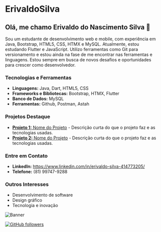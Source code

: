 # ErivaldoSilva

## Olá, me chamo Erivaldo do Nascimento Silva 👋

Sou um estudante de desenvolvimento web e mobile, com experiência em Java, Bootstrap, HTML5, CSS, HTMX e MySQL. Atualmente, estou estudando Flutter e JavaScript. Utilizo ferramentas como Git para versionamento e estou ainda na fase de me encontrar nas ferramentas e linguagens. Estou sempre em busca de novos desafios e oportunidades para crescer como desenvolvedor.

### Tecnologias e Ferramentas

- **Linguagens:** Java, Dart, HTML5, CSS
- **Frameworks e Bibliotecas:** Bootstrap, HTMX, Flutter
- **Banco de Dados:** MySQL
- **Ferramentas:** Github, Postman, Astah

### Projetos Destaque

- [**Projeto 1:** Nome do Projeto](link-do-repositorio) - Descrição curta do que o projeto faz e as tecnologias usadas.
- [**Projeto 2:** Nome do Projeto](link-do-repositorio) - Descrição curta do que o projeto faz e as tecnologias usadas.
### Entre em Contato

- **LinkedIn:** https://www.linkedin.com/in/erivaldo-silva-414773205/
- **Telefone:** (81) 99747-9288

### Outros Interesses

- Desenvolvimento de software
- Design gráfico
- Tecnologia e inovação

![Banner](link-para-imagem-de-banner)

[![GitHub followers](https://img.shields.io/github/followers/seu-usuario?style=social)](https://github.com/seu-usuario)
